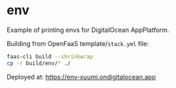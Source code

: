 # env

Example of printing envs for DigitalOcean AppPlatform.

Building from OpenFaaS template/`stack.yml` file:

```bash
faas-cli build --shrinkwrap
cp -r build/env/* ./
```

Deployed at: https://env-xuumi.ondigitalocean.app

